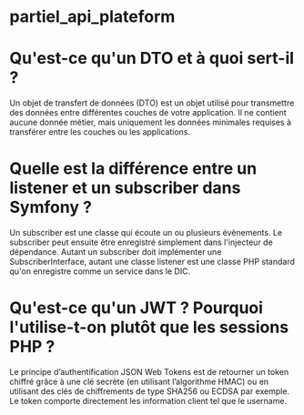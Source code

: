 # partiel_api_plateform

# Qu'est-ce qu'un DTO et à quoi sert-il ?

Un objet de transfert de données (DTO) est un objet utilisé pour transmettre des données entre différentes couches de votre application. 
Il ne contient aucune donnée métier, mais uniquement les données minimales requises à transférer entre les couches ou les applications.

# Quelle est la différence entre un listener et un subscriber dans Symfony ?

Un subscriber est une classe qui écoute un ou plusieurs évènements.
Le subscriber peut ensuite être enregistré simplement dans l'injecteur de dépendance.
Autant un subscriber doit implémenter une SubscriberInterface, autant une classe listener est une classe PHP standard qu'on enregistre comme un service dans le DIC. 

# Qu'est-ce qu'un JWT ? Pourquoi l'utilise-t-on plutôt que les sessions PHP ?

Le principe d’authentification JSON Web Tokens est de retourner un token chiffré grâce à une clé secrète (en utilisant l’algorithme HMAC) ou en utilisant des clés de chiffrements de type SHA256 ou ECDSA par exemple.
Le token comporte directement les information client tel que le username.
